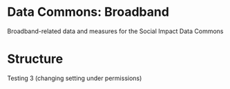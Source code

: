 # Data Commons: Broadband
Broadband-related data and measures for the Social Impact Data Commons

# Structure

Testing 3 (changing setting under permissions)
